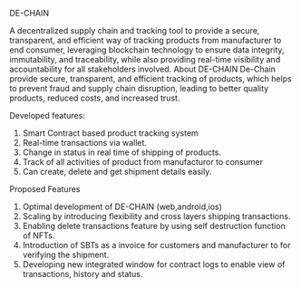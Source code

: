 DE-CHAIN

A decentralized supply chain and tracking tool to provide a secure, transparent, and efficient way of tracking products  from manufacturer to end consumer, leveraging  blockchain technology to ensure data integrity, immutability, and traceability, while also providing real-time visibility and accountability for all stakeholders involved.
About DE-CHAIN
De-Chain provide secure, transparent, and efficient tracking of products, 
which helps to prevent fraud and supply chain  disruption, leading to 
better quality products, reduced costs, and increased trust.

Developed features:
1. Smart Contract based product tracking system 
2. Real-time transactions via wallet.
3. Change in status in real time of shipping of products.
4. Track of all activities of product from manufacturor to consumer 
5. Can create, delete and get shipment details easily.

Proposed Features
1. Optimal development of DE-CHAIN (web,android,ios)
2. Scaling by introducing flexibility and cross layers shipping transactions.
3. Enabling delete transactions feature by using self destruction function of NFTs.
4. Introduction of SBTs as a invoice for customers and manufacturer  to for verifying the shipment.
5. Developing new integrated window for contract logs to enable view  of transactions, history and status.


